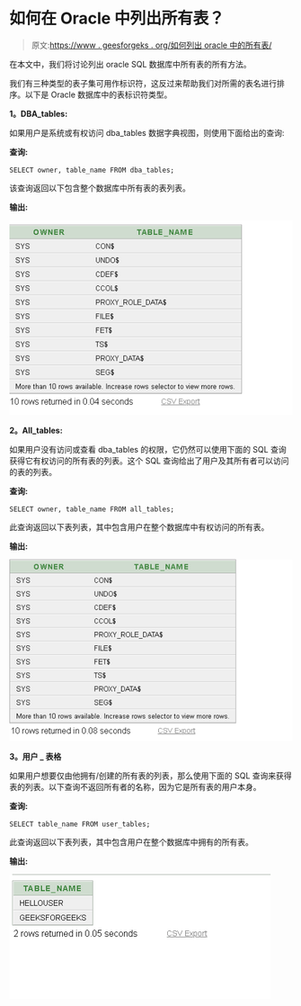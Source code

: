 # 如何在 Oracle 中列出所有表？

> 原文:[https://www . geesforgeks . org/如何列出 oracle 中的所有表/](https://www.geeksforgeeks.org/how-to-list-all-tables-in-oracle/)

在本文中，我们将讨论列出 oracle SQL 数据库中所有表的所有方法。

我们有三种类型的表子集可用作标识符，这反过来帮助我们对所需的表名进行排序。以下是 Oracle 数据库中的表标识符类型。

**1。DBA_tables:**

如果用户是系统或有权访问 dba_tables 数据字典视图，则使用下面给出的查询:

**查询:**

```
SELECT owner, table_name FROM dba_tables;
```

该查询返回以下包含整个数据库中所有表的表列表。

**输出:**

![](img/fee8fb4cee588b7c38b2c92043f5e107.png)

**2。All_tables:**

如果用户没有访问或查看 dba_tables 的权限，它仍然可以使用下面的 SQL 查询获得它有权访问的所有表的列表。这个 SQL 查询给出了用户及其所有者可以访问的表的列表。

**查询:**

```
SELECT owner, table_name FROM all_tables;
```

此查询返回以下表列表，其中包含用户在整个数据库中有权访问的所有表。

**输出:**

![](img/5369cb6f08cce6ba3acba7a9cce328b7.png)

**3。用户 _ 表格**

如果用户想要仅由他拥有/创建的所有表的列表，那么使用下面的 SQL 查询来获得表的列表。以下查询不返回所有者的名称，因为它是所有表的用户本身。

**查询:**

```
SELECT table_name FROM user_tables;
```

此查询返回以下表列表，其中包含用户在整个数据库中拥有的所有表。

**输出:**

![](img/ac96223fc91931c7fa243dbe13dc088b.png)